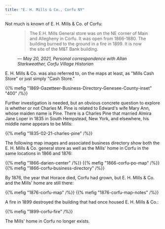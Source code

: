 ```yaml
---
title: "E. H. Mills & Co., Corfu NY"
---
```


Not much is known of E. H. Mills & Co. of Corfu:

<figure>
<blockquote>
The E.H. Mills General store was on the NE corner of Main and Allegheny in Corfu.  It was open from 1866-1880. The building burned to the ground in a fire in 1899.  It is now the site of the M&T Bank building.
</blockquote>
<figcaption>
— <cite>May 20, 2021, Personal correspondence with Allan Starkweather, Corfu Village Historian</cite>
</figcaption>
</figure>

E. H. Mills & Co. was also referred to, on the maps at least, as "Mills Cash Store" or just simply "Cash Store."

{{% mefig "1869-Gazetteer-Business-Directory-Genesee-County-inset" "400" /%}}

Further investigation is needed, but an obvious concrete question to explore is whether or not Charles M. Pine is related to Edward's wife Mary Ann, whose maiden name is Pine. There is a Charles Pine that married Almira Jane Loper in 1835 in South Hempstead, New York, and elsewhere, his middle name appears to be Mills:

{{% mefig "1835-02-21-charles-pine" /%}}

The following map images and associated business directory show both the E. H. Mills & Co. general store as well as the Mills' home in Corfu in the same locations in 1866 and 1876:

{{% mefig "1866-darien-center" /%}}
{{% mefig "1866-corfu-po-map" /%}}
{{% mefig "1866-corfu-business-directory"  /%}}

By 1876, the year that Horace died, Corfu had grown, but E. H. Mills & Co. and the Mills' home are still there:

{{% mefig "1876-corfu-map"  /%}}
{{% mefig "1876-corfu-map-notes" /%}}

A fire in 1899 destroyed the building that had once housed E. H. Mills & Co.:

{{% mefig "1899-corfu-fire" /%}}

The Mills' home in Corfu no longer exists.
